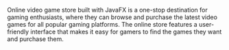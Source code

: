 Online video game store built with JavaFX is a one-stop destination for gaming enthusiasts, where they can browse and purchase the latest video games for all popular gaming platforms. The online store features a user-friendly interface that makes it easy for gamers to find the games they want and purchase them.
